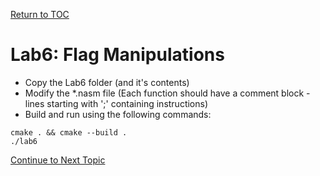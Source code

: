 <a href="https://github.com/CyberTrainingUSAF/06-Debugging-Assembly/blob/master/00-Table-of-Contents.md" rel="Return to TOC"> Return to TOC </a>

# Lab6: Flag Manipulations

* Copy the Lab6 folder (and it's contents)
* Modify the *.nasm file (Each function should have a comment block - lines starting with ';' containing instructions)
* Build and run using the following commands:

```
cmake . && cmake --build .
./lab6
```

<a href="https://github.com/CyberTrainingUSAF/06-Debugging-Assembly/blob/master/04_ASM_Control_Flow/02_Control_Flow.md" rel="Continue to Next Topic"> Continue to Next Topic </a>
